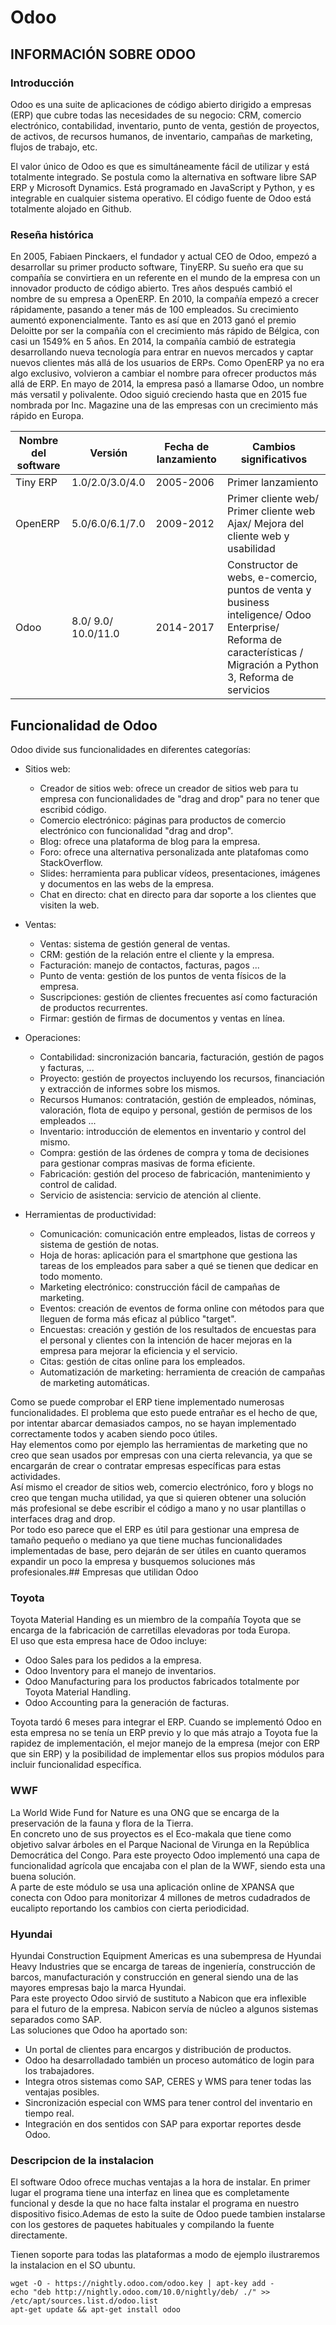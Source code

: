 # Odoo
## INFORMACIÓN SOBRE ODOO

### Introducción

 Odoo es una suite de aplicaciones de código abierto dirigido a empresas (ERP) que cubre todas las necesidades de su negocio: CRM, comercio electrónico, contabilidad, inventario, punto de venta, gestión de proyectos, de activos, de recursos humanos, de inventario, campañas de marketing, flujos de trabajo, etc.  

El valor único de Odoo es que es simultáneamente fácil de utilizar y está totalmente integrado. Se postula como la alternativa en software libre  SAP ERP y Microsoft Dynamics. Está programado en JavaScript y Python, y es integrable en cualquier sistema operativo.  El código fuente de Odoo está totalmente alojado en Github.  

### Reseña histórica

En 2005, Fabiaen Pinckaers, el fundador y actual CEO de Odoo, empezó a desarrollar su primer producto software, TinyERP. Su sueño era que su compañía se convirtiera en un referente en el mundo de la empresa con un innovador producto de código abierto. Tres años después cambió el nombre de su empresa a OpenERP. En 2010, la compañía empezó a crecer rápidamente, pasando a tener más de 100 empleados. Su crecimiento aumentó exponencialmente. Tanto es así que en 2013 ganó el premio Deloitte por ser la compañía con el crecimiento más rápido de Bélgica, con casi un 1549% en 5 años. En 2014, la compañía cambió de estrategia desarrollando nueva tecnología para entrar en nuevos mercados y captar nuevos clientes más allá de los usuarios de ERPs. Como OpenERP ya no era algo exclusivo, volvieron a cambiar el nombre para ofrecer productos más allá de ERP. En mayo de 2014, la empresa pasó a llamarse Odoo, un nombre más versatil y polivalente. Odoo siguió creciendo hasta que en 2015 fue nombrada por Inc. Magazine una de las empresas con un crecimiento más rápido en Europa.


| Nombre del software | Versión | Fecha de lanzamiento | Cambios significativos |
|-----------------------------|-----------|------------------------------| -------------------------------|
| Tiny ERP | 1.0/2.0/3.0/4.0 | 2005-2006 | Primer lanzamiento |
| OpenERP | 5.0/6.0/6.1/7.0 | 2009-2012| Primer cliente web/ Primer cliente web Ajax/ Mejora del cliente web y usabilidad |
| Odoo | 8.0/ 9.0/ 10.0/11.0 | 2014-2017| Constructor de webs, e-comercio, puntos de venta y business inteligence/ Odoo Enterprise/ Reforma de características / Migración a Python 3, Reforma de servicios|  
## Funcionalidad de Odoo
Odoo divide sus funcionalidades en diferentes categorías:  

- Sitios web:  
	* Creador de sitios web: ofrece un creador de sitios web para tu empresa con funcionalidades de "drag and drop" para no tener que escribid código.  
	* Comercio electrónico: páginas para productos de comercio electrónico con funcionalidad "drag and drop".  
	* Blog: ofrece una plataforma de blog para la empresa.  
	* Foro: ofrece una alternativa personalizada ante platafomas como StackOverflow.  
	* Slides: herramienta para publicar vídeos, presentaciones, imágenes y documentos en las webs de la empresa.  
	* Chat en directo: chat en directo para dar soporte a los clientes que visiten la web.  
	
- Ventas:  
	* Ventas: sistema de gestión general de ventas.  
	* CRM: gestión de la relación entre el cliente y la empresa.  
	* Facturación: manejo de contactos, facturas, pagos ...   
	* Punto de venta: gestión de los puntos de venta físicos de la empresa.   
	* Suscripciones: gestión de clientes frecuentes así como facturación de productos recurrentes.   
	* Firmar: gestión de firmas de documentos y ventas en línea.  
	
- Operaciones:  
	* Contabilidad: sincronización bancaria, facturación, gestión de pagos y facturas, ...  
	* Proyecto: gestión de proyectos incluyendo los recursos, financiación y extracción de informes sobre los mismos.   
	* Recursos Humanos: contratación, gestión de empleados, nóminas, valoración, flota de equipo y personal, gestión de permisos de los empleados ...  
	* Inventario: introducción de elementos en inventario y control del mismo.  
	* Compra: gestión de las órdenes de compra y toma de decisiones para gestionar compras masivas de forma eficiente.  
	* Fabricación: gestión del proceso de fabricación, mantenimiento y control de calidad.   
	* Servicio de asistencia: servicio de atención al cliente.  
	
- Herramientas de productividad:  
	* Comunicación: comunicación entre empleados, listas de correos y sistema de gestión de notas.  
	* Hoja de horas: aplicación para el smartphone que gestiona las tareas de los empleados para saber a qué se tienen que dedicar en todo momento.  
	* Marketing electrónico: construcción fácil de campañas de marketing.  
	* Eventos: creación de eventos de forma online con métodos para que lleguen de forma más eficaz al público "target".  
	* Encuestas: creación y gestión de los resultados de encuestas para el personal y clientes con la intención de hacer mejoras en la empresa para mejorar la eficiencia y el servicio.  
	* Citas: gestión de citas online para los empleados.  
	* Automatización de marketing: herramienta de creación de campañas de marketing automáticas.  
	
Como se puede comprobar el ERP tiene implementado numerosas funcionalidades. El problema que esto puede entrañar es el hecho de que, por intentar abarcar demasiados campos, no se hayan implementado correctamente todos y acaben siendo poco útiles.  
Hay elementos como por ejemplo las herramientas de marketing que no creo que sean usados por empresas con una cierta relevancia, ya que se encargarán de crear o contratar empresas específicas para estas actividades.  
Así mismo el creador de sitios web, comercio electrónico, foro y blogs no creo que tengan mucha utilidad, ya que si quieren obtener una solución más profesional se debe escribir el código a mano y no usar plantillas o interfaces drag and drop.  
Por todo eso parece que el ERP es útil para gestionar una empresa de tamaño pequeño o mediano ya que tiene muchas funcionalidades implementadas de base, pero dejarán de ser útiles en cuanto queramos expandir un poco la empresa y busquemos soluciones más profesionales.## Empresas que utilidan Odoo

### Toyota
Toyota Material Handing es un miembro de la compañía Toyota que se encarga de la fabricación de carretillas elevadoras por toda Europa.  
El uso que esta empresa hace de Odoo incluye:  
- Odoo Sales para los pedidos a la empresa.  
- Odoo Inventory para el manejo de inventarios.  
- Odoo Manufacturing para los productos fabricados totalmente por Toyota Material Handling.  
- Odoo Accounting para la generación de facturas.  

Toyota tardó 6 meses para integrar el ERP. Cuando se implementó Odoo en esta empresa no se tenía un ERP previo y lo que más atrajo a Toyota fue la rapidez de implementación, el mejor manejo de la empresa (mejor con ERP que sin ERP) y la posibilidad de implementar ellos sus propios módulos para incluir funcionalidad específica.

### WWF
La World Wide Fund for Nature es una ONG que se encarga de la preservación de la fauna y flora de la Tierra.  
En concreto uno de sus proyectos es el Eco-makala que tiene como objetivo salvar árboles en el Parque Nacional de Virunga en la República Democrática del Congo. Para este proyecto Odoo implementó una capa de funcionalidad agrícola que encajaba con el plan de la WWF, siendo esta una buena solución.  
A parte de este módulo se usa una aplicación online de XPANSA que conecta con Odoo para monitorizar 4 millones de metros cudadrados de eucalipto reportando los cambios con cierta periodicidad.

### Hyundai
Hyundai Construction Equipment Americas es una subempresa de Hyundai Heavy Industries que se encarga de tareas de ingeniería, construcción de barcos, manufacturación y construcción en general siendo una de las mayores empresas bajo la marca Hyundai.  
Para este proyecto Odoo sirvió de sustituto a Nabicon que era inflexible para el futuro de la empresa. Nabicon servía de núcleo a algunos sistemas separados como SAP.  
Las soluciones que Odoo ha aportado son:  
- Un portal de clientes para encargos y distribución de productos.  
- Odoo ha desarrolladado también un proceso automático de login para los trabajadores.  
- Integra otros sistemas como SAP, CERES y WMS para tener todas las ventajas posibles.  
- Sincronización especial con WMS para tener control del inventario en tiempo real.  
- Integración en dos sentidos con SAP para exportar reportes desde Odoo.

### Descripcion de la instalacion

El software Odoo ofrece muchas ventajas a la hora de instalar.
En primer lugar el programa tiene una interfaz en linea que es completamente funcional y
desde la que no hace falta instalar el programa en nuestro dispositivo fisico.Ademas de
esto la suite de Odoo puede tambien instalarse con los gestores de paquetes habituales y
compilando la fuente directamente.

Tienen soporte para todas las plataformas a modo de ejemplo ilustraremos la instalacion en
el SO ubuntu.

````
wget -O - https://nightly.odoo.com/odoo.key | apt-key add -
echo "deb http://nightly.odoo.com/10.0/nightly/deb/ ./" >> /etc/apt/sources.list.d/odoo.list
apt-get update && apt-get install odoo
````
